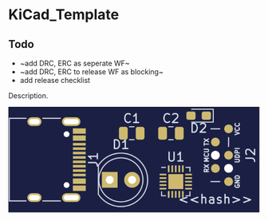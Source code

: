 # KiCad_Template

## Todo

* ~add DRC, ERC as seperate WF~ 
* ~add DRC, ERC to release WF as blocking~
* add release checklist

Description. 

![PCB Top design](Fabrication/PCB/blue/design-top.png)

